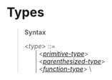 # Types

> **Syntax**
>
> <*type*> ::= \
> &nbsp; &nbsp; &nbsp; | <*[primitive-type]*> \
> &nbsp; &nbsp; &nbsp; | <*[parenthesized-type]*> \
> &nbsp; &nbsp; &nbsp; | <*[function-type]*> \
>

[primitive-type]: types/primitive-types.md
[parenthesized-type]: types/parenthesized-types.md
[function-type]: types/function-types.md
